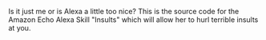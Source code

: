 Is it just me or is Alexa a little too nice? This is the source code for the Amazon Echo Alexa Skill "Insults" which will allow her to hurl terrible insults at you.
